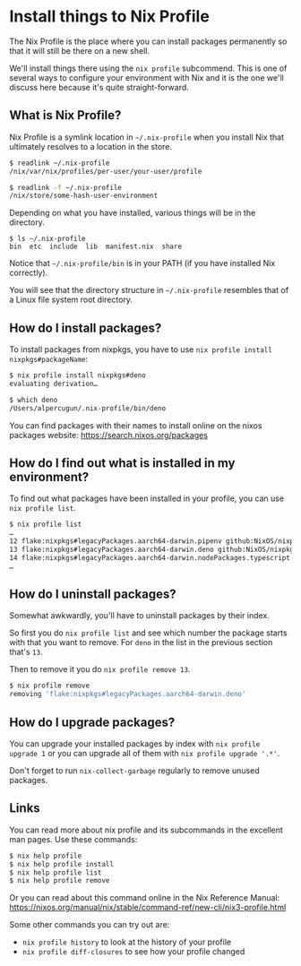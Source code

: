 # Install things to Nix Profile

The Nix Profile is the place where you can install packages permanently so that it will still be there on a new shell.

We'll install things there using the `nix profile` subcommend. This is one of several ways to configure your environment with Nix and it is the one we'll discuss here because it's quite straight-forward.

## What is Nix Profile?

Nix Profile is a symlink location in `~/.nix-profile` when you install Nix that ultimately resolves to a location in the store.

```bash
$ readlink ~/.nix-profile
/nix/var/nix/profiles/per-user/your-user/profile

$ readlink -f ~/.nix-profile
/nix/store/some-hash-user-environment
```

Depending on what you have installed, various things will be in the directory.

```
$ ls ~/.nix-profile
bin  etc  include  lib  manifest.nix  share
```

Notice that `~/.nix-profile/bin` is in your PATH (if you have installed Nix correctly).

You will see that the directory structure in `~/.nix-profile` resembles that of a Linux file system root directory.

## How do I install packages?

To install packages from nixpkgs, you have to use `nix profile install nixpkgs#packageName`:

```bash
$ nix profile install nixpkgs#deno
evaluating derivation…

$ which deno
/Users/alpercugun/.nix-profile/bin/deno
```

You can find packages with their names to install online on the nixos packages website: https://search.nixos.org/packages

## How do I find out what is installed in my environment?

To find out what packages have been installed in your profile, you can use `nix profile list`.

```bash
$ nix profile list
…
12 flake:nixpkgs#legacyPackages.aarch64-darwin.pipenv github:NixOS/nixpkgs/ea11a3977f4cba013d8680667616be827c967ac0#legacyPackages.aarch64-darwin.pipenv /nix/store/nf3355sysvy6s4jv85kd72zzb23c7pzn-pipenv-2023.2.4
13 flake:nixpkgs#legacyPackages.aarch64-darwin.deno github:NixOS/nixpkgs/0cb867999eec4085e1c9ca61c09b72261fa63bb4#legacyPackages.aarch64-darwin.deno /nix/store/d0q09iiyf0xi79zk4z957z3bj51gh05c-deno-1.33.2
14 flake:nixpkgs#legacyPackages.aarch64-darwin.nodePackages.typescript github:NixOS/nixpkgs/0cb867999eec4085e1c9ca61c09b72261fa63bb4#legacyPackages.aarch64-darwin.nodePackages.typescript /nix/store/y3jvabiff9ffisnsx121nm7ffa3wrd3s-typescript-5.0.4
…
```

## How do I uninstall packages?

Somewhat awkwardly, you'll have to uninstall packages by their index.

So first you do `nix profile list` and see which number the package starts with that you want to remove. For `deno` in the list in the previous section that's `13`.

Then to remove it you do `nix profile remove 13`.

```bash
$ nix profile remove
removing 'flake:nixpkgs#legacyPackages.aarch64-darwin.deno'
```

## How do I upgrade packages?

You can upgrade your installed packages by index with `nix profile upgrade 1` or you can upgrade all of them with `nix profile upgrade '.*'`.

Don't forget to run `nix-collect-garbage` regularly to remove unused packages.

## Links

You can read more about nix profile and its subcommands in the excellent man pages. Use these commands:

```bash
$ nix help profile
$ nix help profile install
$ nix help profile list
$ nix help profile remove
```

Or you can read about this command online in the Nix Reference Manual: https://nixos.org/manual/nix/stable/command-ref/new-cli/nix3-profile.html

Some other commands you can try out are:

* `nix profile history` to look at the history of your profile
* `nix profile diff-closures` to see how your profile changed
